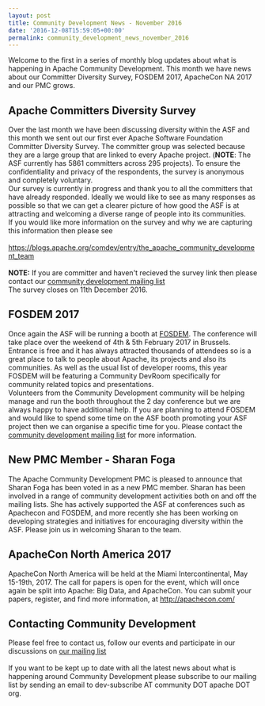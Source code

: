 ```yaml
---
layout: post
title: Community Development News - November 2016
date: '2016-12-08T15:59:05+00:00'
permalink: community_development_news_november_2016
---
```

Welcome to the first in a series of monthly blog updates about what is happening in Apache Community Development. This month we have news about our Committer Diversity Survey, FOSDEM 2017, ApacheCon NA 2017 and our PMC grows.<br /> 
  <h2>  
  Apache Committers Diversity Survey
  </h2>
    Over the last month we have been discussing diversity within the ASF and this month we sent out our first ever Apache Software Foundation Committer Diversity Survey. The committer group was selected because they are a large group that are linked to every Apache project. (<b>NOTE</b>: The ASF currently has 5861 committers across 295 projects). To ensure the confidentiality and privacy of the respondents, the survey is anonymous and completely voluntary. <br /> 
  Our survey is currently in progress and thank you to all the committers that have already responded. Ideally we would like to see as many responses as possible so that we can get a clearer picture of how good the ASF is at attracting and welcoming a diverse range of people into its communities. <br /> 
  If you would like more information on the survey and why we are capturing this information then please see<br /><br /> <a href="https://blogs.apache.org/comdev/entry/the_apache_community_development_team">https://blogs.apache.org/comdev/entry/the_apache_community_development_team</a><br /><br /> <b>NOTE:</b> If you are committer and haven't recieved the survey link then please contact our <a href="https://s.apache.org/qdrd">community development mailing list</a><br /> 
  The survey closes on 11th December 2016.<br /> 
  <h2>FOSDEM 2017</h2> 
  Once again the ASF will be running a booth at <a href="https://fosdem.org/2017/">FOSDEM</a>. The conference will take place over the weekend of 4th &amp; 5th February 2017 in Brussels. Entrance is free and it has always attracted thousands of attendees so is a great place to talk to people about Apache, its projects and also its communities. As well as the usual list of developer rooms, this year FOSDEM will be featuring a Community DevRoom specifically for community related topics and presentations.<br />
  Volunteers from the Community Development community will be helping manage and run the booth throughout the 2 day conference but we are always happy to have additional help. If you are planning to attend FOSDEM and would like to spend some time on the ASF booth promoting your ASF project then we can organise a specific time for you. Please contact the <a href="https://s.apache.org/qdrd">community development mailing list</a> for more information. <br /> 
  <h2>New PMC Member - Sharan Foga</h2> 
  The Apache Community Development PMC is pleased to announce that Sharan Foga has been voted in as a new PMC member. Sharan has been involved in a range of community development activities both on and off the mailing lists. She has actively supported the ASF at conferences such as Apachecon and FOSDEM, and more recently she has been working on developing strategies and initiatives for encouraging diversity within the ASF.  Please join us in welcoming Sharan to the team.       
  
  
  
  <h2>ApacheCon North America 2017</h2>
  ApacheCon North America will be held at the Miami Intercontinental, May 15-19th, 2017. The call for papers is open for the event, which will once again be split into Apache: Big Data, and ApacheCon. You can submit your papers, register, and find more information, at <a class="moz-txt-link-freetext" href="http://apachecon.com/">http://apachecon.com/</a> <br /> 
  <h2>Contacting Community Development</h2>
  Please feel free to contact us, follow our events and participate in our discussions on <a href="https://s.apache.org/qdrd">our mailing list</a> <br /><br /> If you want to be kept up to date with all the latest news about what is happening around Community Development please subscribe to our mailing list by sending an email to dev-subscribe AT community DOT apache DOT org.
